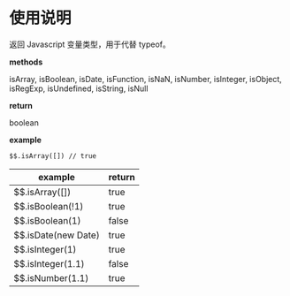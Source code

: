 # 使用说明

返回 Javascript 变量类型，用于代替 typeof。

**methods**

isArray, isBoolean, isDate, isFunction, isNaN, isNumber, isInteger, isObject, isRegExp, isUndefined, isString, isNull

**return**

boolean

**example**

`$$.isArray([]) // true`

| example | return |
| ---- | ------ |
| $$.isArray([]) | true |
| $$.isBoolean(!1) | true |
| $$.isBoolean(1) | false |
| $$.isDate(new Date) | true |
| $$.isInteger(1) | true |
| $$.isInteger(1.1) | false |
| $$.isNumber(1.1) | true |
